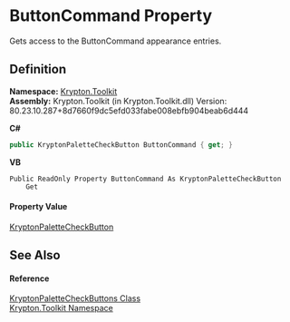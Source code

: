 # ButtonCommand Property


Gets access to the ButtonCommand appearance entries.



## Definition
**Namespace:** <a href="79d2eac2-21f4-54ff-7552-b20c33c30600.md">Krypton.Toolkit</a>  
**Assembly:** Krypton.Toolkit (in Krypton.Toolkit.dll) Version: 80.23.10.287+8d7660f9dc5efd033fabe008ebfb904beab6d444

**C#**
``` C#
public KryptonPaletteCheckButton ButtonCommand { get; }
```
**VB**
``` VB
Public ReadOnly Property ButtonCommand As KryptonPaletteCheckButton
	Get
```



#### Property Value
<a href="e5919dce-ee1c-5b92-483c-a98a544c15d8.md">KryptonPaletteCheckButton</a>

## See Also


#### Reference
<a href="00c16cea-f3c9-8545-2cf4-a1cae29b78e8.md">KryptonPaletteCheckButtons Class</a>  
<a href="79d2eac2-21f4-54ff-7552-b20c33c30600.md">Krypton.Toolkit Namespace</a>  
